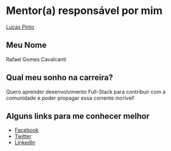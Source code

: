# Mentor(a) responsável por mim

[Lucas Pinto](/profiles/mentors/profiles/lucaspinto.md)

## Meu Nome

Rafael Gomes Cavalcanti

## Qual meu sonho na carreira?

Quero aprender desenvolvimento Full-Stack para contribuir com a comunidade e poder propagar essa corrente incrível!

## Alguns links para me conhecer melhor

- [Facebook](https://facebook.com/rafael.g.cavalcanti)  
- [Twitter](https://twitter.com/meli_dev)  
- [LinkedIn](https://www.linkedin.com/in/rafael-gomes-cavalcanti-1226b5b8?trk=nav_responsive_tab_profile)
